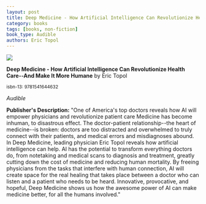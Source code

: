 ```yaml
---
layout: post
title: Deep Medicine - How Artificial Intelligence Can Revolutionize Health Care--And Make It More Humane
category: books
tags: [books, non-fiction]
book_type: Audible
authors: Eric Topol
---
```


<img src="http://books.google.com/books/content?id=fbpmuQEACAAJ&printsec=frontcover&img=1&zoom=1&source=gbs_api"/>

**Deep Medicine - How Artificial Intelligence Can Revolutionize Health Care--And Make It More Humane** by Eric Topol

<sup>isbn-13: 9781541644632</sup>

*Audible*

**Publisher's Description:**
"One of America's top doctors reveals how AI will empower physicians and
revolutionize patient care Medicine has become inhuman, to disastrous
effect. The doctor-patient relationship--the heart of medicine--is broken:
doctors are too distracted and overwhelmed to truly connect with their
patients, and medical errors and misdiagnoses abound. In Deep Medicine,
leading physician Eric Topol reveals how artificial intelligence can help.
AI has the potential to transform everything doctors do, from notetaking
and medical scans to diagnosis and treatment, greatly cutting down the cost
of medicine and reducing human mortality. By freeing physicians from the
tasks that interfere with human connection, AI will create space for the
real healing that takes place between a doctor who can listen and a patient
who needs to be heard. Innovative, provocative, and hopeful, Deep Medicine
shows us how the awesome power of AI can make medicine better, for all the
humans involved."